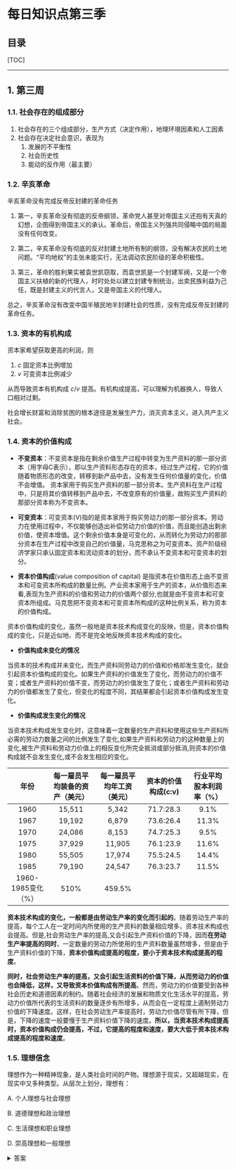 每日知识点第三季
===

目录
---

[TOC]

---

## 1. 第三周

### 1.1. 社会存在的组成部分

1. 社会存在的三个组成部分，生产方式（决定作用），地理环境因素和人工因素
2. 社会存在决定社会意识，表现为
    1. 发展的不平衡性
    2. 社会历史性
    3. 能动的反作用（最主要）

### 1.2. 辛亥革命

辛亥革命没有完成反帝反封建的革命任务

1. 第一，辛亥革命没有彻底的反帝纲领，革命党人甚至对帝国主义还抱有天真的幻想，企图得到帝国主义的承认。革命后，帝国主义列强共同侵略中国的局面没有任何改变。

2. 第二，辛亥革命没有彻底的反对封建土地所有制的纲领，没有解决农民的土地问题。“平均地权”的主张未能实行，无法调动农民阶级的革命积极性。

3. 第三，革命的胜利果实被袁世凯窃取，而袁世凯是一个封建军阀，又是一个帝国主义扶植的新的代理人，时时处处以建立封建专制统治，出卖民族利益为己任，既是封建主义的代言人，又是帝国主义的代理人。

总之，辛亥革命没有改变中国半殖民地半封建社会的性质，没有完成反帝反封建的革命任务。

### 1.3. 资本的有机构成

资本家希望获取更高的利润，则

1. $c$ 固定资本比例增加
2. $v$ 可变资本比例减少

从而导致资本有机构成 $c/v$ 提高。有机构成提高，可以理解为机器换人，导致人口相对过剩。

社会增长财富和消除贫困的根本途径是发展生产力，消灭资本主义，进入共产主义社会。

### 1.4. 资本的价值构成

- **不变资本**：不变资本是指在剩余价值生产过程中转变为生产资料的那一部分资本（用字母C表示），即以生产资料形态存在的资本，经过生产过程，它的价值随着物质形态的改变，转移到新产品中去，没有发生任何价值量的变化，价值不会增值。 资本家用于购买生产资料的那一部分资本。生产资料在生产过程中，只是将其价值转移到产品中去，不改变原有的价值量，故购买生产资料的那部分资本称为不变资本。

- **可变资本**：可变资本(V)指的是资本家用于购买劳动力的那一部分资本。劳动力在使用过程中，不仅能够创造出补偿劳动力价值的价值，而且能创造出剩余价值，使资本增值。这个剩余价值本身是可变化的，从而转化为劳动力的那部分资本在生产过程中改变自己的价值量，马克思称之为可变资本。资产阶级经济学家只承认固定资本和流动资本的划分，而不承认不变资本和可变资本的划分。

- **资本价值构成**(value composition of capital) 是指资本在价值形态上由不变资本和可变资本所构成的数量比例。产业资本家用于生产的资本，从价值形态来看,表现为生产资料的价值和劳动力的价值两个部分,也就是由不变资本和可变资本所组成。马克思把不变资本和可变资本所构成的这种比例关系，称为资本的价值构成。

资本价值构成的变化，虽然一般地是资本技术构成变化的反映，但是，资本价值构成的变化，只是近似地、而不是完全地反映资本技术构成的变化。

- **价值构成未变化的情况**

当资本的技术构成并未变化，而生产资料同劳动力的价值和价格却发生变化，就会引起资本价值构成的变化。如果生产资料的价值发生了变化，而劳动力的价值不变；或者生产资料的价值不变，而劳动力的价值发生了变化；或者生产资料和劳动力的价值都发生了变化，但变化的程度不同，其结果都会引起资本价值构成发生变化。

- **价值构成发生变化的情况**

当资本技术构成发生变化时，这意味着一定数量的生产资料和使用这些生产资料所必需的劳动力数量之间的比例发生了变化,如果生产资料和劳动力的这种数量上的变化,被生产资料和劳动力价值上的相反变化所完全抵消或部分抵消,则资本的价值构成就不会发生变化,或不会发生相应的变化。

|        年份        | 每一雇员平均装备的资产（美元） | 每一雇员平均年工资（美元） | 资本的价值构成(c:v) | 行业平均股本利润率（%） |
| :----------------: | :----------------------------: | :------------------------: | :-----------------: | :---------------------: |
|        1960        |             15,511             |           5,342            |      71.7:28.3      |          9.1%           |
|        1967        |             19,192             |           6,879            |      73.6:26.4      |          11.3%          |
|        1970        |             24,086             |           8,153            |      74.7:25.3      |          9.5%           |
|        1975        |             37,929             |           11,905           |      76.1:23.9      |          11.6%          |
|        1980        |             55,505             |           17,974           |      75.5:24.5      |          14.4%          |
|        1985        |             79,190             |           24,547           |      76.3:23.7      |          11.5%          |
| 1960-1985变化（%） |              510%              |           459.5%           |                     |                         |

**资本技术构成的变化，一般都是由劳动生产率的变化而引起的**。随着劳动生产率的提高，每个工人在一定时间内所使用的生产资料的数量相应增多，资本技术构成也会提高。但是,社会劳动生产率的提高,又会引起生产资料价值的下降，因而**在劳动生产率提高的同时**，一定数量的劳动力所使用的生产资料数量虽然增多，但是由于生产资料价值的下降，**资本价值构成提高的程度，要小于资本技术构成提高的程度**。

**同时，社会劳动生产率的提高，又会引起生活资料的价值下降，从而劳动力的价值也会降低，这样，又导致资本价值构成有所提高**。然而，劳动力的价值要受到各种社会历史和道德因素的制约。随着社会经济的发展和物质文化生活水平的提高，劳动力价值所代表的生活资料的数量逐步有所增多，从而会在一定程度上遏制劳动力价值的下降速度。这样，在社会劳动生产率提高时，劳动力价值尽管有所下降，但是，下降的速度一般要慢于生产资料价值下降的速度。**所以，当资本技术构成提高时，资本价值构成仍会提高，不过，它提高的程度和速度，要大大低于资本技术构成提高的程度和速度**。

### 1.5. 理想信念

理想作为一种精神现象，是人类社会时间的产物。理想源于现实，又超越现实，在现实中又多种类型。从层次上划分，理想有：

A. 个人理想与社会理想

B. 道德理想和政治理想

C. 生活理想和职业理想

D. 崇高理想和一般理想

<details>
<summary>答案</summary>
答案：D<br>
从层次上划分，可以分为崇高理想和一般理想。<br>
从内容上划分，可以分为道德理想、政治理想，生活理想和职业理想。<br>
从主体上划分，可以分为个人理想与社会理想。<br>
从时间上划分，可以分为近期理想和远期理想。<br>
理想和信念总是相互依存，理想是信念所指的对象，信念则是理想实现的保障。<br>
信仰是最高层次的信念，具有最大的统摄力。<br>
</details>
